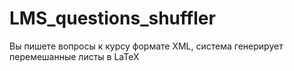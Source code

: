 # LMS_questions_shuffler
Вы пишете вопросы к курсу формате XML, система генерирует перемешанные листы в LaTeX
